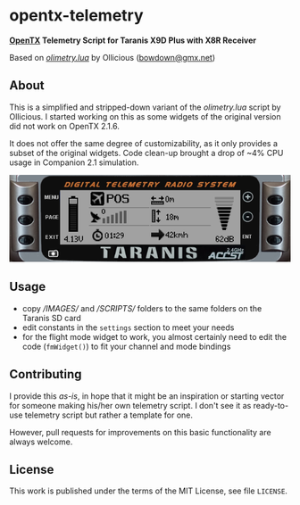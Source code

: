 # opentx-telemetry
**[OpenTX](http://www.open-tx.org) Telemetry Script for Taranis X9D Plus with
X8R Receiver**

Based on [_olimetry.lua_](https://www.youtube.com/watch?v=dMNDhq2QJv4) by
Ollicious (bowdown@gmx.net)

## About
This is a simplified and stripped-down variant of the _olimetry.lua_ script by
Ollicious. I started working on this as some widgets of the original version did
not work on OpenTX 2.1.6.

It does not offer the same degree of customizability, as it only provides a
subset of the original widgets. Code clean-up brought a drop of ~4% CPU usage in
Companion 2.1 simulation.

![](https://github.com/lynix/opentx-telemetry/blob/master/screenshot.png)

## Usage
* copy _/IMAGES/_ and _/SCRIPTS/_ folders to the same folders on the Taranis
  SD card
* edit constants in the `settings` section to meet your needs
* for the flight mode widget to work, you almost certainly need to edit the code
  (`fmWidget()`) to fit your channel and mode bindings

## Contributing
I provide this _as-is_, in hope that it might be an inspiration or starting
vector for someone making his/her own telemetry script. I don't see it as
ready-to-use telemetry script but rather a template for one.

However, pull requests for improvements on this basic functionality are always
welcome.

## License
This work is published under the terms of the MIT License, see file `LICENSE`.
